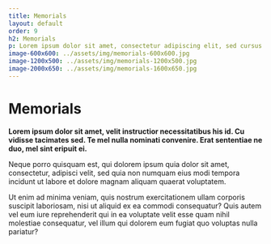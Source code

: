 ```yaml
---
title: Memorials
layout: default
order: 9
h2: Memorials
p: Lorem ipsum dolor sit amet, consectetur adipiscing elit, sed cursus nunc quis vehicula tempor.
image-600x600: ../assets/img/memorials-600x600.jpg
image-1200x500: ../assets/img/memorials-1200x500.jpg
image-2000x650: ../assets/img/memorials-1600x650.jpg
---
```


<h1>Memorials</h1>
<p><strong>Lorem ipsum dolor sit amet, velit instructior necessitatibus his id. Cu vidisse tacimates sed. Te mel nulla nominati convenire. Erat sententiae ne duo, mel sint eripuit ei.</strong></p>
<p>Neque porro quisquam est, qui dolorem ipsum quia dolor sit amet, consectetur, adipisci velit, sed quia non numquam eius modi tempora incidunt ut labore et dolore magnam aliquam quaerat voluptatem.</p>
<p>Ut enim ad minima veniam, quis nostrum exercitationem ullam corporis suscipit laboriosam, nisi ut aliquid ex ea commodi consequatur? Quis autem vel eum iure reprehenderit qui in ea voluptate velit esse quam nihil molestiae consequatur, vel illum qui dolorem eum fugiat quo voluptas nulla pariatur?</p>
